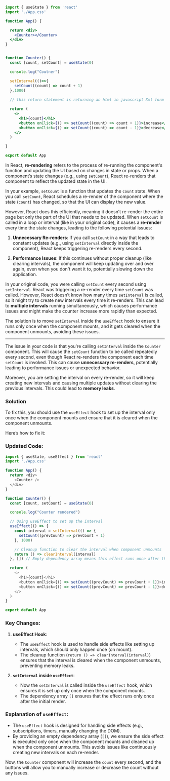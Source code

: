 ```jsx
import { useState } from 'react'
import './App.css'

function App() {

  return <div>
    <Counter></Counter>
  </div>
}


function Counter() {
  const [count, setCount] = useState(0)

  console.log("Coutner")

  setInterval(()=>{
    setCount((count) => count + 1)
  },1000)
  
  // this return statement is returning an html in javascript Xml form 

  return (
    <>
      <h1>{count}</h1>
      <button onClick={() => setCount((count) => count + 1)}>increase</button>
      <button onClick={() => setCount((count) => count - 1)}>decrease</button>
    </>
  )

}

export default App
```

In React, **re-rendering** refers to the process of re-running the component's function and updating the UI based on changes in state or props. When a component’s state changes (e.g., using `setCount`), React re-renders that component to reflect the updated state in the UI.

In your example, `setCount` is a function that updates the `count` state. When you call `setCount`, React schedules a re-render of the component where the state (`count`) has changed, so that the UI can display the new value.

However, React does this efficiently, meaning it doesn’t re-render the entire page but only the part of the UI that needs to be updated. When `setCount` is called in a loop or interval (like in your original code), it causes a **re-render** every time the state changes, leading to the following potential issues:

1. **Unnecessary Re-renders**: If you call `setCount` in a way that leads to constant updates (e.g., using `setInterval` directly inside the component), React keeps triggering re-renders every second.
   
2. **Performance Issues**: If this continues without proper cleanup (like clearing intervals), the component will keep updating over and over again, even when you don't want it to, potentially slowing down the application.

In your original code, you were calling `setCount` every second using `setInterval`. React was triggering a re-render every time `setCount` was called. However, React doesn’t know how many times `setInterval` is called, so it might try to create new intervals every time it re-renders. This can lead to **multiple intervals** running simultaneously, which causes performance issues and might make the counter increase more rapidly than expected.

The solution is to move `setInterval` inside the `useEffect` hook to ensure it runs only once when the component mounts, and it gets cleared when the component unmounts, avoiding these issues.



---



The issue in your code is that you're calling `setInterval` inside the `Counter` component. This will cause the `setCount` function to be called repeatedly every second, even though React re-renders the component each time `setCount` is invoked. This can cause **unnecessary re-renders**, potentially leading to performance issues or unexpected behavior. 

Moreover, you are setting the interval on every re-render, so it will keep creating new intervals and causing multiple updates without clearing the previous intervals. This could lead to **memory leaks**.

### Solution

To fix this, you should use the `useEffect` hook to set up the interval only once when the component mounts and ensure that it is cleared when the component unmounts.

Here’s how to fix it:

### Updated Code:

```javascript
import { useState, useEffect } from 'react'
import './App.css'

function App() {
  return <div>
    <Counter />
  </div>
}

function Counter() {
  const [count, setCount] = useState(0)

  console.log("Counter rendered")

  // Using useEffect to set up the interval
  useEffect(() => {
    const interval = setInterval(() => {
      setCount((prevCount) => prevCount + 1)
    }, 1000)

    // Cleanup function to clear the interval when component unmounts
    return () => clearInterval(interval)
  }, []) // Empty dependency array means this effect runs once after the initial render

  return (
    <>
      <h1>{count}</h1>
      <button onClick={() => setCount((prevCount) => prevCount + 1)}>increase</button>
      <button onClick={() => setCount((prevCount) => prevCount - 1)}>decrease</button>
    </>
  )
}

export default App
```

### Key Changes:

1. **useEffect Hook**:
   - The `useEffect` hook is used to handle side effects like setting up intervals, which should only happen once (on mount).
   - The cleanup function (`return () => clearInterval(interval)`) ensures that the interval is cleared when the component unmounts, preventing memory leaks.

2. **`setInterval` inside `useEffect`**:
   - Now the `setInterval` is called inside the `useEffect` hook, which ensures it is set up only once when the component mounts.
   - The dependency array `[]` ensures that the effect runs only once after the initial render.

### Explanation of `useEffect`:
- The `useEffect` hook is designed for handling side effects (e.g., subscriptions, timers, manually changing the DOM).
- By providing an empty dependency array (`[]`), we ensure the side effect is executed only once when the component mounts and cleaned up when the component unmounts. This avoids issues like continuously creating new intervals on each re-render.

Now, the `Counter` component will increase the `count` every second, and the buttons will allow you to manually increase or decrease the count without any issues.